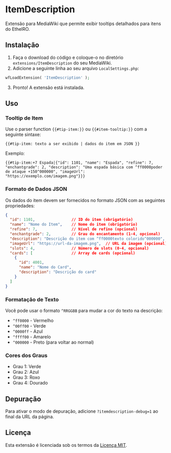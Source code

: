 # ItemDescription

Extensão para MediaWiki que permite exibir tooltips detalhados para itens do EthelRO.

## Instalação

1. Faça o download do código e coloque-o no diretório `extensions/ItemDescription` do seu MediaWiki.
2. Adicione a seguinte linha ao seu arquivo `LocalSettings.php`:

```php
wfLoadExtension( 'ItemDescription' );
```

3. Pronto! A extensão está instalada.

## Uso

### Tooltip de Item

Use o parser function `{{#tip-item:}}` ou `{{#item-tooltip:}}` com a seguinte sintaxe:

```
{{#tip-item: texto a ser exibido | dados do item em JSON }}
```

Exemplo:

```
{{#tip-item:+7 Espada|{"id": 1101, "name": "Espada", "refine": 7, "enchantgrade": 2, "description": "Uma espada básica com ^ff0000poder de ataque +150^000000", "imageUrl": "https://exemplo.com/imagem.png"}}}
```

### Formato de Dados JSON

Os dados do item devem ser fornecidos no formato JSON com as seguintes propriedades:

```json
{
  "id": 1101,                // ID do item (obrigatório)
  "name": "Nome do Item",    // Nome do item (obrigatório)
  "refine": 7,               // Nível de refino (opcional)
  "enchantgrade": 2,         // Grau do encantamento (1-4, opcional)
  "description": "Descrição do item com ^ff0000texto colorido^000000",
  "imageUrl": "https://url-da-imagem.png",  // URL da imagem (opcional)
  "slots": 4,                // Número de slots (0-4, opcional)
  "cards": [                 // Array de cards (opcional)
    {
      "id": 4001,
      "name": "Nome do Card",
      "description": "Descrição do card"
    }
  ]
}
```

### Formatação de Texto

Você pode usar o formato `^RRGGBB` para mudar a cor do texto na descrição:

* `^ff0000` - Vermelho
* `^00ff00` - Verde
* `^0000ff` - Azul
* `^ffff00` - Amarelo
* `^000000` - Preto (para voltar ao normal)

### Cores dos Graus

* Grau 1: Verde
* Grau 2: Azul
* Grau 3: Roxo
* Grau 4: Dourado

## Depuração

Para ativar o modo de depuração, adicione `?itemdescription-debug=1` ao final da URL da página.

## Licença

Esta extensão é licenciada sob os termos da [Licença MIT](LICENSE). 